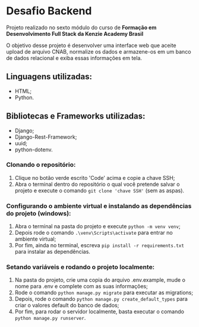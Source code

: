 # Desafio Backend
Projeto realizado no sexto módulo do curso de **Formação em Desenvolvimento Full Stack da Kenzie Academy Brasil**

O objetivo desse projeto é desenvolver uma interface web que aceite upload de arquivo CNAB, normalize os dados e armazene-os em um banco de dados relacional e exiba essas informações em tela.

## Linguagens utilizadas:
- HTML;
- Python.

## Bibliotecas e Frameworks utilizadas:
- Django;
- Django-Rest-Framework;
- uuid;
- python-dotenv.

### Clonando o repositório: 
1. Clique no botão verde escrito 'Code' acima e copie a chave SSH;
2. Abra o terminal dentro do repositório o qual você pretende salvar o projeto e execute o comando `git clone 'chave SSH'` (sem as aspas).

### Configurando o ambiente virtual e instalando as dependências do projeto (windows): 
1. Abra o terminal na pasta do projeto e execute `python -m venv venv`;
2. Depois rode o comando `.\venv\Scripts\activate` para entrar no ambiente virtual;
2. Por fim, ainda no terminal, escreva `pip install -r requirements.txt` para instalar as dependências. 

### Setando variáveis e rodando o projeto localmente:
1. Na pasta do projeto, crie uma copia do arquivo .env.example, mude o nome para .env e complete com as suas informações;
2. Rode o comando `python manage.py migrate` para executar as migrations;
3. Depois, rode o comando `python manage.py create_default_types` para criar o valores default do banco de dados;
4. Por fim, para rodar o servidor localmente, basta executar o comando `python manage.py runserver`.

